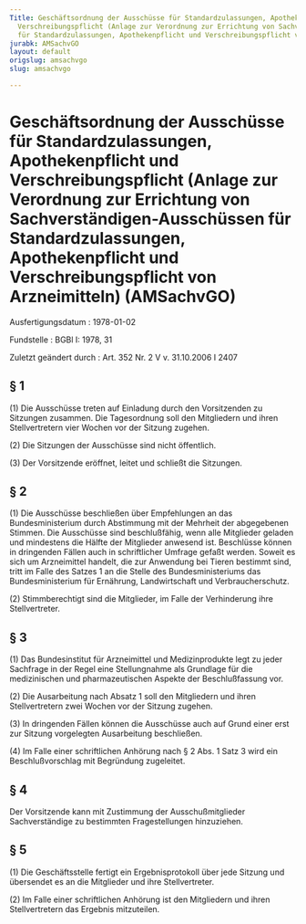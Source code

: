 ```yaml
---
Title: Geschäftsordnung der Ausschüsse für Standardzulassungen, Apothekenpflicht und
  Verschreibungspflicht (Anlage zur Verordnung zur Errichtung von Sachverständigen-Ausschüssen
  für Standardzulassungen, Apothekenpflicht und Verschreibungspflicht von Arzneimitteln)
jurabk: AMSachvGO
layout: default
origslug: amsachvgo
slug: amsachvgo

---
```


# Geschäftsordnung der Ausschüsse für Standardzulassungen, Apothekenpflicht und Verschreibungspflicht (Anlage zur Verordnung zur Errichtung von Sachverständigen-Ausschüssen für Standardzulassungen, Apothekenpflicht und Verschreibungspflicht von Arzneimitteln) (AMSachvGO)

Ausfertigungsdatum
:   1978-01-02

Fundstelle
:   BGBl I: 1978, 31

Zuletzt geändert durch
:   Art. 352 Nr. 2 V v. 31.10.2006 I 2407


## § 1

(1) Die Ausschüsse treten auf Einladung durch den Vorsitzenden zu
Sitzungen zusammen. Die Tagesordnung soll den Mitgliedern und ihren
Stellvertretern vier Wochen vor der Sitzung zugehen.

(2) Die Sitzungen der Ausschüsse sind nicht öffentlich.

(3) Der Vorsitzende eröffnet, leitet und schließt die Sitzungen.


## § 2

(1) Die Ausschüsse beschließen über Empfehlungen an das
Bundesministerium durch Abstimmung mit der Mehrheit der abgegebenen
Stimmen. Die Ausschüsse sind beschlußfähig, wenn alle Mitglieder
geladen und mindestens die Hälfte der Mitglieder anwesend ist.
Beschlüsse können in dringenden Fällen auch in schriftlicher Umfrage
gefaßt werden. Soweit es sich um Arzneimittel handelt, die zur
Anwendung bei Tieren bestimmt sind, tritt im Falle des Satzes 1 an die
Stelle des Bundesministeriums das Bundesministerium für Ernährung,
Landwirtschaft und Verbraucherschutz.

(2) Stimmberechtigt sind die Mitglieder, im Falle der Verhinderung
ihre Stellvertreter.


## § 3

(1) Das Bundesinstitut für Arzneimittel und Medizinprodukte legt zu
jeder Sachfrage in der Regel eine Stellungnahme als Grundlage für die
medizinischen und pharmazeutischen Aspekte der Beschlußfassung vor.

(2) Die Ausarbeitung nach Absatz 1 soll den Mitgliedern und ihren
Stellvertretern zwei Wochen vor der Sitzung zugehen.

(3) In dringenden Fällen können die Ausschüsse auch auf Grund einer
erst zur Sitzung vorgelegten Ausarbeitung beschließen.

(4) Im Falle einer schriftlichen Anhörung nach § 2 Abs. 1 Satz 3 wird
ein Beschlußvorschlag mit Begründung zugeleitet.


## § 4

Der Vorsitzende kann mit Zustimmung der Ausschußmitglieder
Sachverständige zu bestimmten Fragestellungen hinzuziehen.


## § 5

(1) Die Geschäftsstelle fertigt ein Ergebnisprotokoll über jede
Sitzung und übersendet es an die Mitglieder und ihre Stellvertreter.

(2) Im Falle einer schriftlichen Anhörung ist den Mitgliedern und
ihren Stellvertretern das Ergebnis mitzuteilen.

